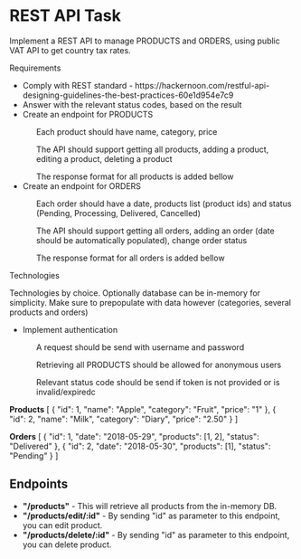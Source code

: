 <h1>REST API Task</h1>

<p>Implement a REST API to manage PRODUCTS and ORDERS, using public VAT API to get country tax rates.</p>

<p>Requirements</p>
<ul>
<li>Comply with REST standard - https://hackernoon.com/restful-api-designing-guidelines-the-best-practices-60e1d954e7c9</li>
<li>Answer with the relevant status codes, based on the result</li>
<li>Create an endpoint for PRODUCTS</li>
<ol>Each product should have name, category, price</ol>
<ol>The API should support getting all products, adding a product, editing a product, deleting a product</ol>
<ol>The response format for all products is added bellow</ol>
<li>Create an endpoint for ORDERS</li>
<ol>Each order should have a date, products list (product ids) and status (Pending, Processing, Delivered, Cancelled)</ol>
<ol>The API should support getting all orders, adding an order (date should be automatically populated), change order status</ol>
<ol>The response format for all orders is added bellow</ol>
</ul>

<p>Technologies</p>
<p>Technologies by choice. Optionally database can be in-memory for simplicity. Make sure to prepopulate with data however (categories, several products and orders)</p>
<ul>
<li>Implement authentication</li>
<ol>A request should be send with username and password</ol>
<ol>Retrieving all PRODUCTS should be allowed for anonymous users</ol>
<ol>Relevant status code should be send if token is not provided or is invalid/expiredс</ol>
</ul>

<strong>Products</strong>
[
    {
        "id": 1,
        "name": "Apple",
        "category": "Fruit",
        "price": "1"
    },
    {
        "id": 2,
        "name": "Milk",
        "category": "Diary",
        "price": "2.50"
    }
]

<strong>Orders</strong>
[
    {
        "id": 1,
        "date": "2018-05-29",
        "products": [1, 2],
        "status": "Delivered"
    },
    {
        "id": 2,
        "date": "2018-05-30",
        "products": [1],
        "status": "Pending"
    }
]


<h2>Endpoints</h2>
<ul>
<li><strong>"/products"</strong> - This will retrieve all products from the in-memory DB.</li>
<li><strong>"/products/edit/:id"</strong> - By sending "id" as parameter to this endpoint, you can edit product.</li>
<li><strong>"/products/delete/:id"</strong> - By sending "id" as parameter to this endpoint, you can delete product.</li>
</ul>

